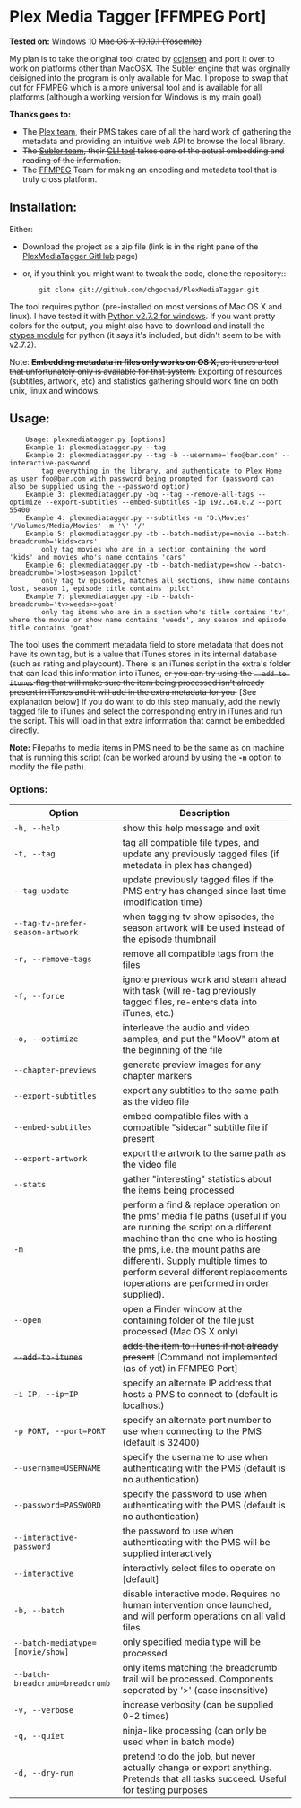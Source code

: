 #  Plex Media Tagger [FFMPEG Port]
**Tested on:** Windows 10  ~~Mac OS X 10.10.1 (Yosemite)~~

My plan is to take the original tool crated by [ccjensen]() and port it over to work on platforms other than MacOSX. The Subler engine that was orginally deisigned into the program is only available for Mac. I propose to swap that out for FFMPEG which is a more universal tool and is available for all platforms (although a working version for Windows is my main goal)

**Thanks goes to:** 
- The [Plex team](http://www.plexapp.com), their PMS takes care of all the hard work of gathering the metadata and providing an intuitive web API to browse the local library.  
- ~~The [Subler team](https://bitbucket.org/galad87/subler), their [CLI tool](https://bitbucket.org/galad87/sublercli) takes care of the actual embedding and reading of the information.~~ 
- The [FFMPEG](http://ffmpeg.org) Team for making an encoding and metadata tool that is truly cross platform. 

## Installation:
Either:  

 *  Download the project as a zip file (link is in the right pane of the [PlexMediaTagger GitHub](https://github.com/ccjensen/PlexMediaTagger) page)  
 *  or, if you think you might want to tweak the code, clone the repository::  

    		git clone git://github.com/chgochad/PlexMediaTagger.git

The tool requires python (pre-installed on most versions of Mac OS X and linux). I have tested it with [Python v2.7.2 for windows](http://python.org/getit/releases/2.7.2/). If you want pretty colors for the output, you might also have to download and install the [ctypes module](http://python.net/crew/theller/ctypes/) for python (it says it's included, but didn't seem to be with v2.7.2).

Note: ~~__Embedding metadata in files only works on OS X__, as it uses a tool that unfortunately only is available for that system.~~ Exporting of resources (subtitles, artwork, etc) and statistics gathering should work fine on both unix, linux and windows.

## Usage: 

		Usage: plexmediatagger.py [options]
		Example 1: plexmediatagger.py --tag
		Example 2: plexmediatagger.py --tag -b --username='foo@bar.com' --interactive-password
			tag everything in the library, and authenticate to Plex Home as user foo@bar.com with password being prompted for (password can also be supplied using the --password option)
		Example 3: plexmediatagger.py -bq --tag --remove-all-tags --optimize --export-subtitles --embed-subtitles -ip 192.168.0.2 --port 55400
		Example 4: plexmediatagger.py --subtitles -m 'D:\Movies' '/Volumes/Media/Movies' -m '\' '/'
		Example 5: plexmediatagger.py -tb --batch-mediatype=movie --batch-breadcrumb='kids>cars'
			only tag movies who are in a section containing the word 'kids' and movies who's name contains 'cars'
		Example 6: plexmediatagger.py -tb --batch-mediatype=show --batch-breadcrumb='>lost>season 1>pilot'
			only tag tv episodes, matches all sections, show name contains lost, season 1, episode title contains 'pilot'
		Example 7: plexmediatagger.py -tb --batch-breadcrumb='tv>weeds>>goat'
			only tag items who are in a section who's title contains 'tv', where the movie or show name contains 'weeds', any season and episode title contains 'goat' 

The tool uses the comment metadata field to store metadata that does not have its own tag, but is a value that iTunes stores in its internal database (such as rating and playcount). There is an iTunes script in the extra's folder that can load this information into iTunes, ~~or you can try using the `--add-to-itunes` flag that will make sure the item being processed isn't already present in iTunes and it will add in the extra metadata for you.~~ [See explanation below] If you do want to do this step manually, add the newly tagged file to iTunes and select the corresponding entry in iTunes and run the script. This will load in that extra information that cannot be embedded directly.

**Note:** Filepaths to media items in PMS need to be the same as on machine that is running this script (can be worked around by using the **` -m `** option to modify the file path).

### Options:

| Option                         | Description                                                                                                                                                                                                                                                                                                           |
| ------------------------------ | --------------------------------------------------------------------------------------------------------------------------------------------------------------------------------------------------------------------------------------------------------------------------------------------------------------------- |
| `-h, --help`                     | show this help message and exit                                                                                                                                                                                                                                                                                       |
| `-t, --tag`                      | tag all compatible file types, and update any previously tagged files (if metadata in plex has changed)                                                                                                                                                                                                               |
| `--tag-update`                   | update previously tagged files if the PMS entry has changed since last time (modification time)                                                                                                                                                                                                                       |
| `--tag-tv-prefer-season-artwork` | when tagging tv show episodes, the season artwork will be used instead of the episode thumbnail                                                                                                                                                                                                                       |
| `-r, --remove-tags`             | remove all compatible tags from the files                                                                                                                                                                                                                                                                             |
| `-f, --force`                    | ignore previous work and steam ahead with task (will re-tag previously tagged files, re-enters data into iTunes, etc.)                                                                                                                                                                                                |
| `-o, --optimize`                 | interleave the audio and video samples, and put the "MooV" atom at the beginning of the file                                                                                                                                                                                                                          |
| `--chapter-previews`             | generate preview images for any chapter markers                                                                                                                                                                                                                                                                       |
| `--export-subtitles`             | export any subtitles to the same path as the video file                                                                                                                                                                                                                                                               |
| `--embed-subtitles`              | embed compatible files with a compatible "sidecar" subtitle file if present                                                                                                                                                                                                                                           |
| `--export-artwork`               | export the artwork to the same path as the video file                                                                                                                                                                                                                                                                 |
| `--stats`                        | gather "interesting" statistics about the items being processed                                                                                                                                                                                                                                                       |
| `-m`                             | perform a find & replace operation on the pms' media file paths (useful if you are running the script on a different machine than the one who is hosting the pms, i.e. the mount paths are different). Supply multiple times to perform several different replacements (operations are performed in order supplied).  |
| `--open`                         | open a Finder window at the containing folder of the file just processed (Mac OS X only)                                                                                                                                                                                                                              |
| ~~`--add-to-itunes`~~               | ~~adds the item to iTunes if not already present~~  [Command not implemented (as of yet) in FFMPEG Port]                                                                                                                                                                                                                                                                     |
| `-i IP, --ip=IP`                 |  specify an alternate IP address that hosts a PMS to connect to (default is localhost)                                                                                                                                                                                                                                |
| `-p PORT, --port=PORT`           | specify an alternate port number to use when connecting to the PMS (default is 32400)                                                                                                                                                                                                                                 |
| `--username=USERNAME`            | specify the username to use when authenticating with the PMS (default is no authentication)                                                                                                                                                                                                                           |
| `--password=PASSWORD`            | specify the password to use when authenticating with the PMS (default is no authentication)                                                                                                                                                                                                                           |
| `--interactive-password`         | the password to use when authenticating with the PMS will be supplied interactively                                                                                                                                                                                                                                   |
| `--interactive`                  | interactivly select files to operate on [default]                                                                                                                                                                                                                                                                     |
| `-b, --batch`                    | disable interactive mode. Requires no human intervention once launched, and will perform operations on all valid files                                                                                                                                                                                                |
| `--batch-mediatype=[movie/show]` | only specified media type will be processed                                                                                                                                                                                                                                                                           |
| `--batch-breadcrumb=breadcrumb`  | only items matching the breadcrumb trail will be processed. Components seperated by '>' (case insensitive)                                                                                                                                                                                                            |
| `-v, --verbose`                  | increase verbosity (can be supplied 0-2 times)                                                                                                                                                                                                                                                                        |
| `-q, --quiet`                    | ninja-like processing (can only be used when in batch mode)                                                                                                                                                                                                                                                           |
| `-d, --dry-run`                  | pretend to do the job, but never actually change or export anything. Pretends that all tasks succeed. Useful for testing purposes                                                                                                                                                                                     |
